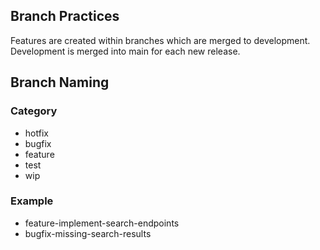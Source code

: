 ## Branch Practices

Features are created within branches which are merged to development. Development is merged into main for each new release. 

## Branch Naming

### Category
* hotfix
* bugfix
* feature
* test
* wip

### Example
* feature-implement-search-endpoints
* bugfix-missing-search-results
